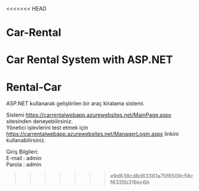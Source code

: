<<<<<<< HEAD
# Car-Rental
Car Rental System with ASP.NET
=======
# Rental-Car
ASP.NET kullanarak geliştirilen bir araç kiralama sistemi.

Sistemi https://carrentalwebapp.azurewebsites.net/MainPage.aspx sitesinden deneyebilirsiniz.</br>
Yönetici işlevlerini test etmek için https://carrentalwebapp.azurewebsites.net/ManagerLogin.aspx linkini kullanabilirsiniz. 

Giriş Bilgileri:</br>
E-mail : admin</br>
Parola : admin
>>>>>>> e9d638cd8d63361a75f6509c58cf6335b316ec6b
